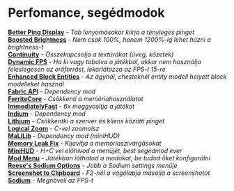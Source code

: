 <h1>Perfomance, segédmodok </h1>

<b>[Better Ping Display](https://modrinth.com/mod/better-ping-display-fabric)</b> - <i>Tab lenyomásakor kiirja a tényleges pinget</i> <br />
<b>[Boosted Brightness](https://www.curseforge.com/minecraft/mc-mods/boosted-brightness)</b> - <i>Nem csak 100%, hanem 1200%-ig lehet húzni a brightness-t</i> <br />
<b>[Continuity](https://modrinth.com/mod/continuity)</b> - <i>Összekapcsolja a textúrákat (üveg, kőzetek)</i> <br />
<b>[Dynamic FPS](https://modrinth.com/mod/dynamic-fps)</b> - <i>Ha ki vagy tabolva a játékból, akkor nem használja feleslegesen az erőforrást, lekorlátozza az FPS-t 15-re</i> <br />
<b>[Enhanced Block Entities](https://modrinth.com/mod/ebe)</b> - <i>Az ágynál, chesteknél entity modell helyett block modelleket használ</i> <br />
<b>[Fabric API](https://www.curseforge.com/minecraft/mc-mods/fabric-api)</b> - <i>Dependency mod</i> <br />
<b>[FerriteCore](https://modrinth.com/mod/ferrite-core)</b> - <i>Csökkenti a memóriahasználatot</i> <br />
<b>[ImmediatelyFast](https://modrinth.com/mod/immediatelyfast)</b> - <i>6x meggyosítja a játékot</i> <br />
<b>[Indium](https://modrinth.com/mod/indium/versions)</b> - <i>Dependency mod</i> <br />
<b>[Lithium](https://modrinth.com/mod/lithium)</b> - <i>Csökkentki a szerver és kliens közötti pinget</i> <br />
<b>[Logical Zoom](https://modrinth.com/mod/logical-zoom)</b> - <i>C-vel zoomolsz</i> <br />
<b>[MaLiLib](https://www.curseforge.com/minecraft/mc-mods/malilib)</b> - <i>Dependency mod (miniHUD)</i> <br />
<b>[Memory Leak Fix](https://modrinth.com/mod/memoryleakfix)</b> - <i>Kijavítja a memóriaszivárgásokat</i> <br />
<b>[MiniHUD](https://www.curseforge.com/minecraft/mc-mods/minihud)</b> - <i>H+C vel előhívod a menüjét, best segédmod ever</i> <br />
<b>[Mod Menu](https://modrinth.com/mod/modmenu)</b> - <i>Játékban láthatod a modokat, be tudod őket konfigurálni</i> <br />
<b>[Reese's Sodium Options](https://modrinth.com/mod/reeses-sodium-options)</b> - <i>Jobb a Sodium settings menüje</i> <br />
<b>[Screenshot to Clipboard](https://modrinth.com/mod/screenshot-to-clipboard)</b> - <i>F2-nél a vágólapja másolja a screenshotot</i> <br />
<b>[Sodium](https://modrinth.com/mod/sodium)</b> - <i>Megnöveli az FPS-t</i> <br />
